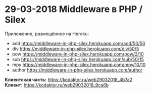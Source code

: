 <h1>29-03-2018 Middleware в PHP / Silex</h1>

Приложение, размещённое на Heroku:
* add https://middleware-in-php-silex.herokuapp.com/add/50/50
* div https://middleware-in-php-silex.herokuapp.com/div/50/5
* pow https://middleware-in-php-silex.herokuapp.com/pow/2/10
* sub https://middleware-in-php-silex.herokuapp.com/sub/50/15
* mpy https://middleware-in-php-silex.herokuapp.com/mpy/10/10
* author https://middleware-in-php-silex.herokuapp.com/author

**Клиентская часть:** https://kodaktor.ru/web29032018_4b7a2 <br>
**Клиент:** https://kodaktor.ru/web29032018_9ca6b

